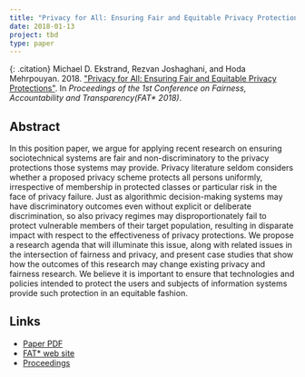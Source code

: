 ```yaml
---
title: "Privacy for All: Ensuring Fair and Equitable Privacy Protections"
date: 2018-01-13
project: tbd
type: paper
---
```


{: .citation}
Michael D. Ekstrand, Rezvan Joshaghani, and Hoda Mehrpouyan. 2018. ["Privacy for All: Ensuring Fair and Equitable Privacy Protections"](#). In <cite>Proceedings of the 1st Conference on Fairness, Accountability and Transparency(FAT* 2018)</cite>.

## Abstract

In this position paper, we argue for applying recent research on ensuring sociotechnical systems are fair and non-discriminatory to the privacy protections those systems may provide. Privacy literature seldom considers whether a proposed privacy scheme protects all persons uniformly, irrespective of membership in protected classes or particular risk in the face of privacy failure. Just as algorithmic decision-making systems may have discriminatory outcomes even without explicit or deliberate discrimination, so also privacy regimes may disproportionately fail to protect vulnerable members of their target population, resulting in disparate impact with respect to the effectiveness of privacy protections. We propose a research agenda that will illuminate this issue, along with related issues in the intersection of fairness and privacy, and present case studies that show how the outcomes of this research may change existing privacy and fairness research. We believe it is important to ensure that technologies and policies intended to protect the users and subjects of information systems provide such protection in an equitable fashion.

## Links

* [Paper PDF](https://md.ekstrandom.net/pubs/fat2018-fair-privacy.pdf)
* [FAT* web site](https://fatconference.org/2018/index.html)
* [Proceedings](http://proceedings.mlr.press/v81/)